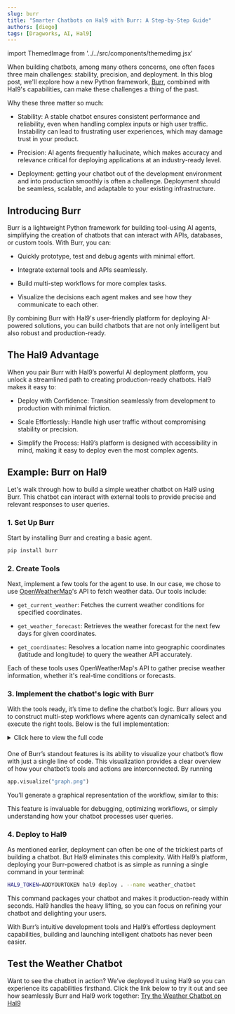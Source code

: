 ```yaml
---
slug: burr
title: "Smarter Chatbots on Hal9 with Burr: A Step-by-Step Guide" 
authors: [diego]
tags: [Dragworks, AI, Hal9]
---
```


import ThemedImage from '../../src/components/themedimg.jsx'

When building chatbots, among many others concerns, one often faces three main challenges: stability, precision, and deployment. In this blog post, we'll explore how a new Python framework, [Burr](https://burr.dagworks.io/), combined with Hal9's capabilities, can make these challenges a thing of the past.

Why these three matter so much:
- Stability: A stable chatbot ensures consistent performance and reliability, even when handling complex inputs or high user traffic. Instability can lead to frustrating user experiences, which may damage trust in your product.

- Precision: AI agents frequently hallucinate, which makes accuracy and relevance critical for deploying applications at an industry-ready level.

- Deployment: getting your chatbot out of the development environment and into production smoothly is often a challenge. Deployment should be seamless, scalable, and adaptable to your existing infrastructure.

## Introducing Burr
Burr is a lightweight Python framework for building tool-using AI agents, simplifying the creation of chatbots that can interact with APIs, databases, or custom tools. With Burr, you can:
- Quickly prototype, test and debug agents with minimal effort.

- Integrate external tools and APIs seamlessly.

- Build multi-step workflows for more complex tasks.

- Visualize the decisions each agent makes and see how they communicate to each other.

By combining Burr with Hal9's user-friendly platform for deploying AI-powered solutions, you can build chatbots that are not only intelligent but also robust and production-ready.

## The Hal9 Advantage
When you pair Burr with Hal9’s powerful AI deployment platform, you unlock a streamlined path to creating production-ready chatbots. Hal9 makes it easy to:

- Deploy with Confidence: Transition seamlessly from development to production with minimal friction.

- Scale Effortlessly: Handle high user traffic without compromising stability or precision.

- Simplify the Process: Hal9’s platform is designed with accessibility in mind, making it easy to deploy even the most complex agents.


## Example: Burr on Hal9

Let's walk through how to build a simple weather chatbot on Hal9 using Burr. This chatbot can interact with external tools to provide precise and relevant responses to user queries.

### 1. Set Up Burr

Start by installing Burr and creating a basic agent.

```bash 
pip install burr
``` 

### 2. Create Tools
Next, implement a few tools for the agent to use. In our case, we chose to use [OpenWeatherMap](https://openweathermap.org/api)'s API to fetch weather data. Our tools include:
- `get_current_weather`: Fetches the current weather conditions for specified coordinates.

- `get_weather_forecast`: Retrieves the weather forecast for the next few days for given coordinates.

- `get_coordinates`: Resolves a location name into geographic coordinates (latitude and longitude) to query the weather API accurately.

Each of these tools uses OpenWeatherMap's API to gather precise weather information, whether it's real-time conditions or forecasts.

### 3. Implement the chatbot's logic with Burr
With the tools ready, it’s time to define the chatbot’s logic. Burr allows you to construct multi-step workflows where agents can dynamically select and execute the right tools. Below is the full implementation:

<details>
<summary>Click here to view the full code</summary>

```python
import hal9 as h9
import json
from openai import OpenAI

from burr.core import ApplicationBuilder, State, default, expr
from burr.core.action import action

## Import user-defined API functions for the agents to use
from weather_utils import *

client = OpenAI(
    base_url="https://api.hal9.com/proxy/server=https://api.openai.com/v1/",
    api_key = "h9" 
)

## Burr actions are encapsulated, stateless operations triggered by state 
## transitions, defined to interact with workflows, models, or external APIs.
@action(reads = [], writes = ['messages'])
def user_input(state: State) -> State:
    prompt = input()
    message = {
        'role': 'user',
        'content': prompt
    }

    return state.update(prompt = prompt).append(messages = message)

@action(reads = ['messages'], writes = ['response'])
def orchestrator(state: State):
    system_prompt = (
        "You are a helpful agent."
        "You work for an app specialized in giving meteorological information to users."
        "Your task is to decide if the last users query needs to be answered using the weather API."
        "If so, your reply should only be 'API'. If not, you can reply freely to the user."
    )
    message = {'role': 'system', 'content': system_prompt}
    
    response = client.chat.completions.create(
        messages = [message] + state['messages'],
        model = 'gpt-3.5-turbo'
    ).choices[0].message.content
    
    return state.update(response = response)

@action(reads = ['messages', 'prompt'], writes = ['location', 'request_type', 'count'])
def interpret_prompt(state: State) -> State:
    system_prompt = (
        "You are a geography expert." 
        "Your task is to find the specific location from where the user is requesting weather data.")

    ## More left out (big system prompt and response format) for brevity ...
    
    response = client.chat.completions.create(
        model = 'gpt-4o-2024-08-06',
        messages = state['messages'] + messages,
        response_format = response_format
    ).choices[0].message.content

    return state.update(**json.loads(response))

@action(reads = [], writes = ['prompt'])
def ask_location(state: State) -> State:
    reply = 'The location is unclear, please try again with a different prompt.'
    print(reply)

    new_state = state.append(messages = {'role': 'assistant', 'content': reply})
    h9.save('messages', new_state['messages'], hidden = True)

    return new_state

@action(reads = ["location"], writes = ['lat', 'lon'])
def coordinates(state: State) -> State:
    info = get_coordinates(state["location"])[0]
    return state.update(lat = info['lat'],  lon = info['lon'])

@action(reads = ["lat", "lon"], writes = ["weather_result"])
def current_weather(state: State) -> State:
    info = get_current_weather(state["lat"], state["lon"])
    return state.update(weather_result = info)

@action(reads = ["lat", "lon", "count"], writes = ["weather_result"])
def weather_forecast(state: State) -> State:
    info = get_weather_forecast(state["lat"], state["lon"], cnt = state["count"])
    return state.update(weather_result = info)

@action(reads = ["prompt", "weather_result"], writes = ["messages"])
def interpret_result(state: State) -> State:
    result = json.dumps(state["weather_result"], indent = 2)
    system_prompt = (
        "You are an expert meteorologist."
        "Your task is to interpret the asistants weather response and reply the requested information to the user."
    )
    messages = [
        {'role': 'system', 'content': system_prompt},
        {'role': 'user', 'content': state['prompt']},
        {'role': 'assistant', 'content': result}
    ]

    response = client.chat.completions.create(
        model = 'gpt-3.5-turbo',
        messages = messages
    ).choices[0].message.content

    new_state = state.update(response = response).append(messages = {'role':'assistant', 'content': response})    
    h9.save('messages', new_state['messages'], hidden = True)

    return new_state

@action(reads=['response'], writes = [])
def reply(state: State) -> State: 
    print(state['response'])

    return state

## Now create the app. A simple as adding all actions, 
## and defining how they are related to each other!
app = (
    ApplicationBuilder()
    .with_actions(
        user_input,
        orchestrator,
        interpret_prompt, 
        ask_location, 
        coordinates, 
        current_weather, 
        weather_forecast,
        interpret_result,
        reply)
    .with_transitions(
        ("user_input", "orchestrator"),
        ("orchestrator", "interpret_prompt", expr("'API' in response")),
        ("orchestrator", "reply"),
        ("interpret_prompt", "ask_location", when(location = 'uncertain')),
        ("interpret_prompt", "coordinates"),
        ("coordinates", "current_weather", when(request_type = 'current')),
        ("coordinates", "weather_forecast"),
        ("current_weather", "interpret_result"),
        ("weather_forecast", "interpret_result"),
        ("interpret_result", "reply"))
    .with_state(
        messages = h9.load('messages', [{'role': 'assistant', 'content': "Hi! 🌤️ I'm your weather assistant. Tell me a location, and I'll share the forecast with you! ⛅"}]))
    .with_entrypoint("user_input")
    .build()
)

app.run(halt_after = ['ask_location', 'reply'])
```
</details> 

####
One of Burr’s standout features is its ability to visualize your chatbot’s flow with just a single line of code. This visualization provides a clear overview of how your chatbot’s tools and actions are interconnected.
By running
```Python   
app.visualize("graph.png")
```
You’ll generate a graphical representation of the workflow, similar to this:
<center> <ThemedImage src="blog-burr-graph" width={300} /> </center>
This feature is invaluable for debugging, optimizing workflows, or simply understanding how your chatbot processes user queries.


### 4. Deploy to Hal9
As mentioned earlier, deployment can often be one of the trickiest parts of building a chatbot. But Hal9 eliminates this complexity. With Hal9’s platform, deploying your Burr-powered chatbot is as simple as running a single command in your terminal:

```bash
HAL9_TOKEN=ADDYOURTOKEN hal9 deploy . --name weather_chatbot
```

This command packages your chatbot and makes it production-ready within seconds. Hal9 handles the heavy lifting, so you can focus on refining your chatbot and delighting your users.

With Burr’s intuitive development tools and Hal9’s effortless deployment capabilities, building and launching intelligent chatbots has never been easier.

## Test the Weather Chatbot
Want to see the chatbot in action? We’ve deployed it using Hal9 so you can experience its capabilities firsthand. Click the link below to try it out and see how seamlessly Burr and Hal9 work together: [Try the Weather Chatbot on Hal9](https://hal9.com/demos/burr_demo)

<center> <a href="https://hal9.com/demos/burr_demo"><ThemedImage src="blog-burr-agent"/></a> </center>
